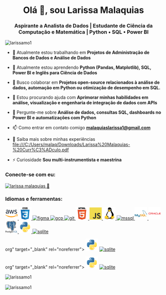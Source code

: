<h1 align="center">Olá 👋, sou Larissa Malaquias</h1>
<h3 align="center">Aspirante a Analista de Dados | Estudante de Ciência da Computação e Matemática | Python • SQL • Power BI</h3>

<p align="left"> <img src="https://komarev.com/ghpvc/?username=larissamo1&label=Profile%20views&color=0e75b6&style=flat" alt="larissamo1" /> </p>

- 🔭 Atualmente estou trabalhando em **Projetos de Administração de Bancos de Dados e Análise de Dados**

- 🌱 Atualmente estou aprendendo **Python (Pandas, Matplotlib), SQL, Power BI e Inglês para Ciência de Dados**

- 👯 Busco colaborar em **Projetos open-source relacionados à análise de dados, automação em Python ou otimização de desempenho em SQL.**

- 🤝 Estou procurando ajuda com **Aprimorar minhas habilidades em análise, visualização e engenharia de integração de dados com APIs**

- 💬 Pergunte-me sobre **Análise de dados, consultas SQL, dashboards no Power BI e automatizações com Python**

- 📫 Como entrar em contato comigo **malaquiaslarissa1@gmail.com**

- 📄 Saiba mais sobre minhas experiências [file:///C:/Users/malaq/Downloads/Larissa%20Malaquias-%20Curr%C3%ADculo.pdf](file:///C:/Users/malaq/Downloads/Larissa%20Malaquias-%20Curr%C3%ADculo.pdf)

- ⚡ Curiosidade **Sou multi-instrumentista e maestrina**

<h3 align="left">Conecte-se com eu:</h3>
<p align="left">
<a href="https://www.linkedin.com/in/larissa-malaquias-ti/" target="blank"><img align="center" src="https://raw.githubusercontent.com/rahuldkjain/github-profile-readme-generator/master/src/images/icons/Social/linked-in-alt.svg" alt="larissa malaquias 🎲" height="30" width="40" /></a>
</p>

<h3 align="left">Idiomas e ferramentas:</h3>
<p align="left"> <a href="https://aws.amazon.com" target="_blank" rel="noreferrer"> <img src="https://raw.githubusercontent.com/devicons/devicon/master/icons/amazonwebservices/amazonwebservices-original-wordmark.svg" alt="aws" width="40" height="40"/> </a> <a href="https://www.w3schools.com/css/" target="_blank" rel="noreferrer"> <img src="https://raw.githubusercontent.com/devicons/devicon/master/icons/css3/css3-original-wordmark.svg" alt="css3" width="40" height="40"/> </a> <a href="https://www.figma.com/" target="_blank" rel="noreferrer"> <img src="https://www.vectorlogo.zone/logos/figma/figma-icon.svg" alt="figma" width="40" height="40"/> </a> <a href="https://cloud.google.com" target="_blank" rel="noreferrer"> <img src="https://www.vectorlogo.zone/logos/google_cloud/google_cloud-icon.svg" alt="gcp" width="40" height="40"/> </a> <a href="https://git-scm.com/" target="_blank" rel="noreferrer"> <img src="https://www.vectorlogo.zone/logos/git-scm/git-scm-icon.svg" alt="git" width="40" height="40"/> </a> <a href="https://www.w3.org/html/" target="_blank" rel="noreferrer"> <img src="https://raw.githubusercontent.com/devicons/devicon/master/icons/html5/html5-original-wordmark.svg" alt="html5" width="40" height="40"/> </a> <a href="https://developer.mozilla.org/en-US/docs/Web/JavaScript" target="_blank" rel="noreferrer"> <img src="https://raw.githubusercontent.com/devicons/devicon/master/icons/javascript/javascript-original.svg" alt="javascript" width="40" height="40"/> </a> <a href="https://www.linux.org/" target="_blank" rel="noreferrer"> <img src="https://raw.githubusercontent.com/devicons/devicon/master/icons/linux/linux-original.svg" alt="linux" width="40" height="40"/> </a> <a href="https://www.microsoft.com/en-us/sql-server" target="_blank" rel="noreferrer"> <img src="https://www.svgrepo.com/show/303229/microsoft-sql-server-logo.svg" alt="mssql" width="40" height="40"/> </a> <a href="https://www.mysql.com/" target="_blank" rel="noreferrer"> <img src="https://raw.githubusercontent.com/devicons/devicon/master/icons/mysql/mysql-original-wordmark.svg" alt="mysql" width="40" height="40"/> </a> <a href="https://www.oracle.com/" target="_blank" rel="noreferrer"> <img src="https://raw.githubusercontent.com/devicons/devicon/master/icons/oracle/oracle-original.svg" alt="oracle" width="40" height="40"/> </a> <a href="https://www.postgresql.org" target="_blank" rel="noreferrer"> <img src="https://raw.githubusercontent.com/devicons/devicon/master/icons/postgresql/postgresql-original-wordmark.svg" alt="postgresql" width="40" height="40"/> </a> <a href="https://www.python.org" target="_blank" rel="noreferrer"> <img src="https://raw.githubusercontent.com/devicons/devicon/master/icons/python/python-original.svg" alt="python" width="40" height="40"/> </a> <a href="https://www.sqlite.org/" target="_blank" rel="noreferrer"> <img src="https://www.vectorlogo.zone/logos/sqlite/sqlite-icon.svg" alt="sqlite" largura="40" altura="40"/> </a> </p>org" target="_blank" rel="noreferrer"> <img src="https://raw.githubusercontent.com/devicons/devicon/master/icons/python/python-original.svg" alt="python" width="40" height="40"/> </a> <a href="https://www.sqlite.org/" target="_blank" rel="noreferrer"> <img src="https://www.vectorlogo.zone/logos/sqlite/sqlite-icon.svg" alt="sqlite" width="40" height="40"/> </a> </p>org" target="_blank" rel="noreferrer"> <img src="https://raw.githubusercontent.com/devicons/devicon/master/icons/python/python-original.svg" alt="python" width="40" height="40"/> </a> <a href="https://www.sqlite.org/" target="_blank" rel="noreferrer"> <img src="https://www.vectorlogo.zone/logos/sqlite/sqlite-icon.svg" alt="sqlite" width="40" height="40"/> </a> </p>

<p><img align="center" src="https://github-readme-stats.vercel.app/api/top-langs?username=larissamo1&show_icons=true&locale=en&layout=compact" alt="larissamo1" /></p>

<p><img align="center" src="https://github-readme-streak-stats.herokuapp.com/?user=larissamo1&" alt="larissamo1" /></p>
